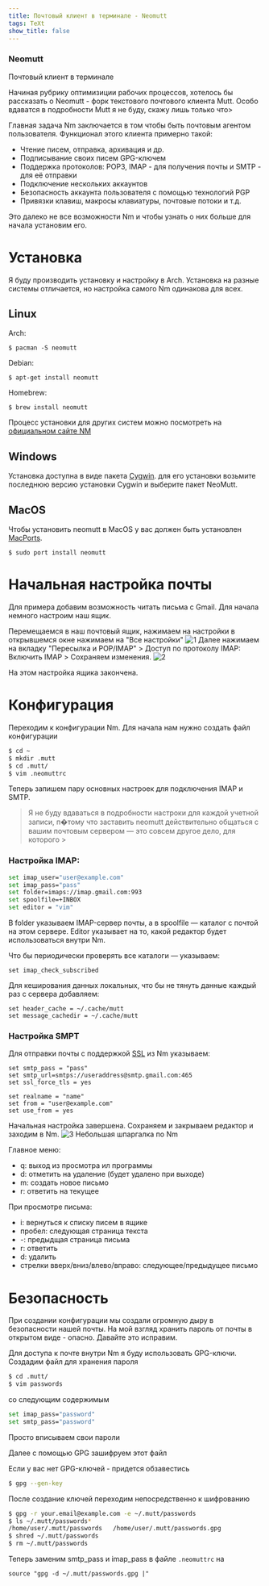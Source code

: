 ```yaml
---
title: Почтовый клиент в терминале - Neomutt
tags: TeXt
show_title: false
---
```


<div class="hero hero hero--dark" style="background-image: url('https://bsod2528.github.io/Pictures/CLI-Diary/Setup.gif');">
    <div class = "hero__content">
    <h3> Neomutt </h3>
    <p> Почтовый клиент в терминале </p>
    </div>
</div>

Начиная рубрику оптимизиции рабочих процессов, хотелось бы рассказать о Neomutt - форк текстового почтового клиента Mutt. Особо вдаватся в подробности Mutt я не буду, скажу лишь только что>

Главная задача Nm заключается в том чтобы быть почтовым агентом пользователя. Функционал этого клиента примерно такой:
- Чтение писем, отправка, архивация и др.
- Подписывание своих писем GPG-ключем
- Поддержка протоколов: POP3, IMAP - для получения почты и SMTP - для её отправки 
- Подключение нескольких аккаунтов
- Безопасность аккаунта пользователя с помощью технологий PGP
- Привязки клавиш, макросы клавиатуры, почтовые потоки и т.д.

Это далеко не все возможности Nm и чтобы узнать о них больше для начала установим его.

# Установка
Я буду производить установку и настройку в Arch. Установка на разные системы отличается, но настройка самого Nm одинакова для всех.
## Linux

Arch:
``` 
$ pacman -S neomutt
```
Debian:
```
$ apt-get install neomutt
```
Homebrew:
```
$ brew install neomutt
```
Процесс установки для других систем можно посмотреть на [официальном сайте NM](https://neomutt.org/distro)
## Windows
Установка доступна в виде пакета [Cygwin](https://cygwin.com/install.html). для его установки возьмите последнюю версию установки Cygwin и выберите пакет NeoMutt.


## MacOS
Чтобы установить neomutt в MacOS у вас должен быть установлен [MacPorts](https://www.macports.org/install.php).
```
$ sudo port install neomutt
```

# Начальная настройка почты
Для примера добавим возможность читать письма с Gmail. Для начала немного настроим наш ящик.

Перемещаемся в наш почтовый ящик, нажимаем на настройки в открывшемся окне нажимаем на "Все настройки"
![1](https://i.ibb.co/CHN2zPF/1.png)
Далее нажимаем на вкладку "Пересылка и POP/IMAP" > Доступ по протоколу IMAP: Включить IMAP > Сохраняем изменения.
![2](https://i.ibb.co/gTM1xKN/2.png)

На этом настройка ящика закончена.
# Конфигурация
Переходим к конфигурации Nm. Для начала нам нужно создать файл конфигурации

```bash
$ cd ~
$ mkdir .mutt
$ cd .mutt/
$ vim .neomuttrc
```
Теперь запишем пару основных настроек для подключения IMAP и SMTP.
>Я не буду вдаваться в подробности настроки для каждой учетной записи, п�тому что заставить neomutt действительно общаться с вашим почтовым сервером — это совсем другое дело, для которого >

### Настройка IMAP: 
```bash
set imap_user="user@example.com"
set imap_pass="pass"
set folder=imaps://imap.gmail.com:993
set spoolfile=+INBOX
set editor = "vim"
```
В folder указываем IMAP-сервер почты, а в spoolfile — каталог с почтой на этом сервере. Editor указывает на то, какой редактор будет использоваться внутри Nm.

Что бы периодически проверять все каталоги — указываем:
```
set imap_check_subscribed
```

Для кеширования данных локальных, что бы не тянуть данные каждый раз с сервера добавляем:

```
set header_cache = ~/.cache/mutt
set message_cachedir = ~/.cache/mutt
```

### Настройка SMPT
Для отправки почты c поддержкой [SSL](https://ru.wikipedia.org/wiki/SSL) из Nm указываем:

```
set smtp_pass = "pass"
set smtp_url=smtps://useraddress@smtp.gmail.com:465
set ssl_force_tls = yes

set realname = "name"
set from = "user@example.com"
set use_from = yes
```


Начальная настройка завершена. Сохраняем и закрываем редактор и заходим в Nm.
![3](https://i.ibb.co/PYwrLjf/3.png)
Небольшая шпаргалка по Nm

Главное меню:
- q: выход из просмотра ил  программы
- d: отметить на удаление (будет удалено при выходе)
- m: создать новое письмо
- r: ответить на текущее

При просмотре письма:
- i: вернуться к списку писем в ящике
- пробел: следующая страница текста
- -: предыдщая страница письма
- r: ответить
- d: удалить
- стрелки вверх/вниз/влево/вправо: следующее/предыдущее письмо

# Безопасность
При создании конфигурации мы создали огромную дыру в безопасности нашей почты. 
На мой взгляд хранить пароль от почты в открытом виде - опасно. Давайте это исправим.

Для доступа к почте внутри Nm я буду использовать GPG-ключи.
Создадим файл для хранения пароля
```bash
$ cd .mutt/
$ vim passwords
```

со следующим содержимым

```bash
set imap_pass="password"
set smtp_pass="password"
```
Просто вписываем свои пароли

Далее с помощью GPG зашифруем этот файл

Если у вас нет GPG-ключей - придется обзавестись
```bash
$ gpg --gen-key
```
После создание ключей переходим непосредственно к шифрованию


```bash
$ gpg -r your.email@example.com -e ~/.mutt/passwords
$ ls ~/.mutt/passwords*
/home/user/.mutt/passwords   /home/user/.mutt/passwords.gpg
$ shred ~/.mutt/passwords
$ rm ~/.mutt/passwords
```
Теперь заменим smtp_pass и imap_pass в файле `.neomuttrc` на 

```
source "gpg -d ~/.mutt/passwords.gpg |"
```
